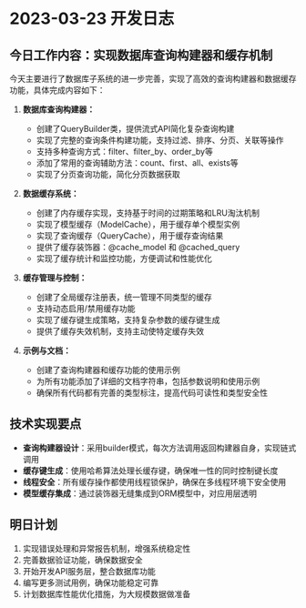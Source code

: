 # 2023-03-23 开发日志

## 今日工作内容：实现数据库查询构建器和缓存机制

今天主要进行了数据库子系统的进一步完善，实现了高效的查询构建器和数据缓存功能，具体完成内容如下：

1. **数据库查询构建器：**
   - 创建了QueryBuilder类，提供流式API简化复杂查询构建
   - 实现了完整的查询条件构建功能，支持过滤、排序、分页、关联等操作
   - 支持多种查询方式：filter、filter_by、order_by等
   - 添加了常用的查询辅助方法：count、first、all、exists等
   - 实现了分页查询功能，简化分页数据获取

2. **数据缓存系统：**
   - 创建了内存缓存实现，支持基于时间的过期策略和LRU淘汰机制
   - 实现了模型缓存（ModelCache），用于缓存单个模型实例
   - 实现了查询缓存（QueryCache），用于缓存查询结果
   - 提供了缓存装饰器：@cache_model 和 @cached_query
   - 实现了缓存统计和监控功能，方便调试和性能优化

3. **缓存管理与控制：**
   - 创建了全局缓存注册表，统一管理不同类型的缓存
   - 支持动态启用/禁用缓存功能
   - 实现了缓存键生成策略，支持复杂参数的缓存键生成
   - 提供了缓存失效机制，支持主动使特定缓存失效

4. **示例与文档：**
   - 创建了查询构建器和缓存功能的使用示例
   - 为所有功能添加了详细的文档字符串，包括参数说明和使用示例
   - 确保所有代码都有完善的类型标注，提高代码可读性和类型安全性

## 技术实现要点

- **查询构建器设计**：采用builder模式，每次方法调用返回构建器自身，实现链式调用
- **缓存键生成**：使用哈希算法处理长缓存键，确保唯一性的同时控制键长度
- **线程安全**：所有缓存操作都使用线程锁保护，确保在多线程环境下安全使用
- **模型缓存集成**：通过装饰器无缝集成到ORM模型中，对应用层透明

## 明日计划

1. 实现错误处理和异常报告机制，增强系统稳定性
2. 完善数据验证功能，确保数据安全
3. 开始开发API服务层，整合数据库功能
4. 编写更多测试用例，确保功能稳定可靠
5. 计划数据库性能优化措施，为大规模数据做准备 